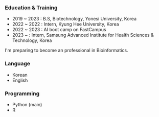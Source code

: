 ### Education & Training

- 2019 ~ 2023 : B.S, Biotechnology, Yonesi University, Korea
- 2022 ~ 2022 : Intern, Kyung Hee University, Korea
- 2022 ~ 2023 : AI boot camp on FastCampus
- 2023 ~      : Intern, Samsung Advanced Institute for Health Sciences & Technology, Korea

I'm preparing to become an professional in Bioinformatics.


### Language
- Korean
- English

### Programming
- Python (main)
- R

<!--
**JoonYoungJang/JoonYoungJang** is a ✨ _special_ ✨ repository because its `README.md` (this file) appears on your GitHub profile.

Here are some ideas to get you started:

- 🔭 I’m currently working on ...
- 🌱 I’m currently learning ...
- 👯 I’m looking to collaborate on ...
- 🤔 I’m looking for help with ...
- 💬 Ask me about ...
- 📫 How to reach me: ...
- 😄 Pronouns: ...
- ⚡ Fun fact: ...
-->
